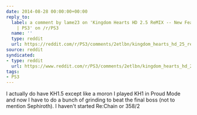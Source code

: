 ```yaml
---
date: 2014-08-28 00:00:00+00:00
reply_to:
  label: a comment by lame23 on 'Kingdom Hearts HD 2.5 ReMIX -- New Features Trailer
    | PS3' on /r/PS3
  name: ''
  type: reddit
  url: https://reddit.com/r/PS3/comments/2etlbn/kingdom_hearts_hd_25_remix_new_features_trailer/ck2t5um/
source: reddit
syndicated:
- type: reddit
  url: https://www.reddit.com/r/PS3/comments/2etlbn/kingdom_hearts_hd_25_remix_new_features_trailer/ck2tcr2/
tags:
- PS3
---
```


I actually do have KH1.5 except like a moron I played KH1 in Proud Mode and now I have to do a bunch of grinding to beat the final boss (not to mention Sephiroth). I haven't started Re:Chain or 358/2